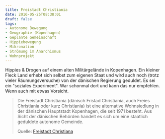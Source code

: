 ```yaml
---
title: Freistadt Christiania
date: 2016-05-25T08:38:01
draft: false
tags:
- Autonome Bewegung
- Geographie (Kopenhagen)
- Geplante Gemeinschaft
- Hippiebewegung
- Mikronation
- Strömung im Anarchismus
- Wohnprojekt
---
```


Hippies & Drogen auf einem alten Militärgelände in Kopenhagen. Ein kleiner
Fleck Land erhebt sich selbst zum eigenen Staat und wird auch noch (trotz
vieler Räumungsversuche) von der dänischen Regierung geduldet. Es sei ein
"soziales Experiment". War schonmal dort und kann das nur empfehlen. Wenn
auch mit etwas Vorsicht.


> Die Freistadt Christiania (dänisch Fristad Christiania, auch Freies
> Christiania oder kurz Christiania) ist eine alternative Wohnsiedlung in
> der dänischen Hauptstadt Kopenhagen, die seit 1971 besteht. Aus Sicht der
> dänischen Behörden handelt es sich um eine staatlich geduldete autonome
> Gemeinde.
>
> Quelle: [Freistadt Christiana](https://de.wikipedia.org/wiki/Freistadt_Christiania)

